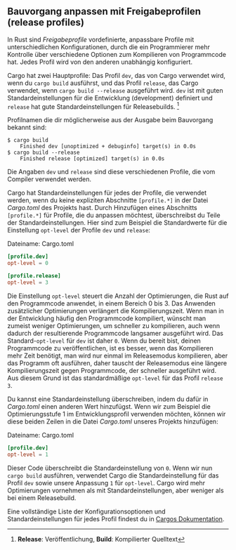 ## Bauvorgang anpassen mit Freigabeprofilen (release profiles)

In Rust sind *Freigabeprofile* vordefinierte, anpassbare Profile mit
unterschiedlichen Konfigurationen, durch die ein Programmierer mehr Kontrolle
über verschiedene Optionen zum Kompilieren von Programmcode hat. Jedes Profil
wird von den anderen unabhängig konfiguriert.

Cargo hat zwei Hauptprofile: Das Profil `dev`, das von Cargo verwendet wird, wenn
du `cargo build` ausführst, und das Profil `release`, das Cargo verwendet, wenn
`cargo build --release` ausgeführt wird. `dev` ist mit guten
Standardeinstellungen für die Entwicklung (development) definiert und `release`
hat gute Standardeinstellungen für Releasebuilds. [^1]

Profilnamen die dir möglicherweise aus der Ausgabe beim Bauvorgang bekannt sind:

```console
$ cargo build
    Finished dev [unoptimized + debuginfo] target(s) in 0.0s
$ cargo build --release
    Finished release [optimized] target(s) in 0.0s
```

Die Angaben `dev` und `release` sind diese verschiedenen Profile, die vom
Compiler verwendet werden.

Cargo hat Standardeinstellungen für jedes der Profile, die verwendet werden,
wenn du keine expliziten Abschnitte `[profile.*]` in der Datei *Cargo.toml* des
Projekts hast. Durch Hinzufügen eines Abschnitts `[profile.*]` für Profile, die
du anpassen möchtest, überschreibst du Teile der Standardeinstellungen. Hier
sind zum Beispiel die Standardwerte für die Einstellung `opt-level` der Profile
`dev` und `release`:

<span class="filename">Dateiname: Cargo.toml</span>

```toml
[profile.dev]
opt-level = 0

[profile.release]
opt-level = 3
```

Die Einstellung `opt-level` steuert die Anzahl der Optimierungen, die Rust auf
den Programmcode anwendet, in einem Bereich 0 bis 3. Das Anwenden zusätzlicher
Optimierungen verlängert die Kompilierungszeit. Wenn man in der Entwicklung
häufig den Programmcode kompiliert, wünscht man zumeist weniger Optimierungen,
um schneller zu kompilieren, auch wenn dadurch der resultierende Programmcode
langsamer ausgeführt wird. Das Standard-`opt-level` für `dev` ist daher `0`.
Wenn du bereit bist, deinen Programmcode zu veröffentlichen, ist es besser,
wenn das Kompilieren mehr Zeit benötigt, man wird nur einmal im Releasemodus
kompilieren, aber das Programm oft ausführen, daher tauscht der Releasemodus
eine längere Kompilierungszeit gegen Programmcode, der schneller ausgeführt
wird. Aus diesem Grund ist das standardmäßige `opt-level` für das Profil
`release` `3`.

Du kannst eine Standardeinstellung überschreiben, indem du dafür in
*Cargo.toml* einen anderen Wert hinzufügst. Wenn wir zum Beispiel die
Optimierungsstufe 1 im Entwicklungsprofil verwenden möchten, können wir diese
beiden Zeilen in die Datei *Cargo.toml* unseres Projekts hinzufügen:

<span class="filename">Dateiname: Cargo.toml</span>

```toml
[profile.dev]
opt-level = 1
```

Dieser Code überschreibt die Standardeinstellung von `0`. Wenn wir nun `cargo
build` ausführen, verwendet Cargo die Standardeinstellung für das Profil `dev`
sowie unsere Anpassung `1` für `opt-level`. Cargo wird mehr Optimierungen
vornehmen als mit Standardeinstellungen, aber weniger als bei einem
Releasebuild.

Eine vollständige Liste der Konfigurationsoptionen und Standardeinstellungen für
jedes Profil findest du in [Cargos Dokumentation][cargo1].

[^1]: **Release**: Veröffentlichung, **Build**: Kompilierter Quelltext

[cargo1]: https://doc.rust-lang.org/cargo/reference/profiles.html
